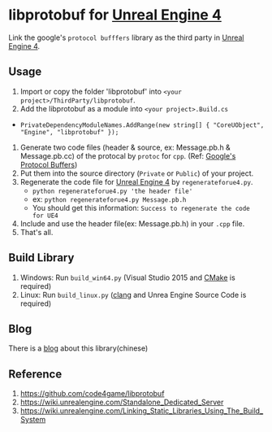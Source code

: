 libprotobuf for [Unreal Engine 4][]
=====

Link the google's `protocol bufffers` library as the third party in [Unreal Engine 4][].

Usage
-----

1. Import or copy the folder 'libprotobuf' into `<your project>/ThirdParty/libprotobuf`.
1. Add the libprotobuf as a module into `<your project>.Build.cs`
  * `PrivateDependencyModuleNames.AddRange(new string[] { "CoreUObject", "Engine", "libprotobuf" });`
1. Generate two code files (header & source, ex: Message.pb.h & Message.pb.cc) of the protocal by `protoc` for `cpp`. (Ref: [Google's Protocol Buffers][])
1. Put them into the source directory (`Private` or `Public`) of your project.
1. Regenerate the code file for [Unreal Engine 4][] by `regenerateforue4.py`.
    * `python regenerateforue4.py 'the header file'`
    * ex: `python regenerateforue4.py Message.pb.h`
    * You should get this information: `Success to regenerate the code for UE4`
1. Include and use the header file(ex: Message.pb.h) in your `.cpp` file.
1. That's all.

Build Library
-----
1. Windows: Run `build_win64.py` (Visual Studio 2015 and [CMake][] is required)
1. Linux: Run `build_linux.py` ([clang][] and Unrea Engine Source Code is required)

Blog
-----
There is a [blog](http://thecodeway.com/blog/?p=1394) about this library(chinese)

Reference
-----
1. https://github.com/code4game/libprotobuf
1. https://wiki.unrealengine.com/Standalone_Dedicated_Server
1. https://wiki.unrealengine.com/Linking_Static_Libraries_Using_The_Build_System


[Unreal Engine 4]: https://www.unrealengine.com/
[Google's Protocol Buffers]: https://developers.google.com/protocol-buffers/
[CMake]:http://www.cmake.org
[clang]:https://wiki.unrealengine.com/Compiling_For_Linux

